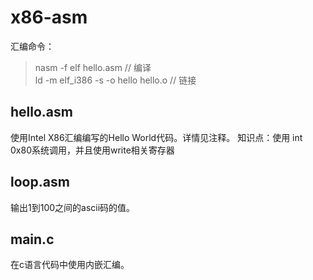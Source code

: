 # x86-asm

汇编命令：
>nasm -f elf hello.asm  // 编译  
>ld -m elf_i386 -s -o hello hello.o // 链接

## hello.asm
使用Intel X86汇编编写的Hello World代码。详情见注释。
知识点：使用 int 0x80系统调用，并且使用write相关寄存器

## loop.asm
输出1到100之间的ascii码的值。


## main.c
在c语言代码中使用内嵌汇编。


